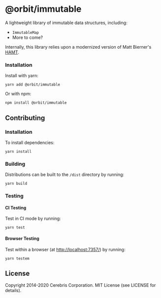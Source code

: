 # @orbit/immutable

A lightweight library of immutable data structures, including:

- `ImmutableMap`
- More to come?

Internally, this library relies upon a modernized version of Matt Bierner's
[HAMT](https://github.com/mattbierner/hamt).

### Installation

Install with yarn:

```
yarn add @orbit/immutable
```

Or with npm:

```
npm install @orbit/immutable
```

## Contributing

### Installation

To install dependencies:

```
yarn install
```

### Building

Distributions can be built to the `/dist` directory by running:

```
yarn build
```

### Testing

#### CI Testing

Test in CI mode by running:

```
yarn test
```

#### Browser Testing

Test within a browser
(at [http://localhost:7357/](http://localhost:7357/)) by running:

```
yarn testem
```

## License

Copyright 2014-2020 Cerebris Corporation. MIT License (see LICENSE for details).
